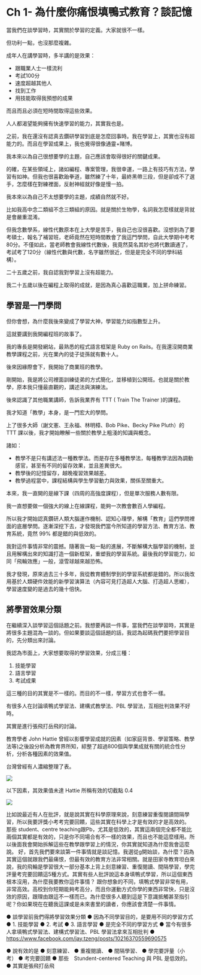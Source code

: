 # Ch 1- 為什麼你痛恨填鴨式教育？談記憶

當我們在談學習時，其實關於學習的定義。大家就很不一樣。

但功利一點，也沒那麼複雜。

成年人在講學習時，多半講的是效果：

* 跟職業人士一樣流利
* 考試100分
* 速度超越其他人
* 找到工作
* 用技能取得我預想的成果

而且而且必須在短時間取得這些效果。

人人都渴望能夠擁有快速學習的能力，其實我也是。

之前，我在還沒有認真去鑽研學習到底是怎麼回事時。我在學習上，其實也沒有超能力的。而且在學習成果上，我也覺得很像通靈+賭博。

我本來以為自己很想要學的主題，自己應該會取得很好的關鍵成果。

的確，在某些領域上，諸如編程、專案管理，我很幸運，一路上有技巧有方法，學習有如神。但我也很喜歡跆拳道，雖然練了十年，最終黑帶三段，但是卻成不了選手，怎麼樣在對練裡面，反射神經就好像是慢一拍。

我本來以為自己不太想要學的主題，成績自然就不好。

比如我高中念二類組不念三類組的原因。就是關於生物學，名詞我怎麼樣就是背就是會嚴重混淆。

但我念數學系，線性代數原本在上大學是苦手，我自己也沒很喜歡。沒想到為了要考碩士，報名了補習班，老師竟然在短時間教會了我這門學問，自此大學期中考考80分。不僅如此，當老師教會我線性代數後，我竟然莫名其妙也將代數讀通了，考試考了120分（線性代數與代數，名字雖然很近，但是是完全不同的學科結構）。

二十五歲之前，我自認我對學習上沒有超能力。

我二十五歲以後在編程上取得的成就，是因為真心喜歡這職業，加上拼命練習。

## 學習是一門學問

但你會想，為什麼我後來變成了學習大神，學習能力如指數型上升。

這就要講到我開編程班的故事了。

我的專長是開發網站，最熟悉的程式語言框架是 Ruby on Rails。在我還沒開商業教學課程之前，光在業內的徒子徒孫就有數十人。

後來因緣際會下，我開始了商業班的教學。

剛開始，我是將公司裡面訓練徒弟的方式簡化，並移植到公開班。也就是關於教學，原本我只懂最直觀的，講述法與演練法。

後來認識了其他職業講師，告訴我業界有 TTT ( Train The Trainer )的課程。

我才知道「教學」本身，是一門宏大的學問。

上了很多大師（謝文憲、王永福、林明樟、Bob Pike、Becky Pike Pluth）的 TTT 課以後，我才開始瞭解一些關於教學上粗淺的知識與概念。

諸如：

* 教學不是只有講述法一種教學法。而是存在多種教學法，每種教學法因為調動感官，甚至有不同的留存效果，並且差異很大。
* 教學後的記憶留存，越晚複習效果越差。
* 教學過程當中，課程結構與學生學習動力與效果，關係至關重大。

本來，我一直開的是線下課（四周的高強度課程），但是單次服務人數有限。

我一直想要做一個強大的線上在線課程，能夠一次教會數百人學編程。

所以我才開始認真鑽研人類大腦運作機制、認知心理學，解構「教育」這們學問裡面的底層學問。逐漸深挖下去，才發現我們當今所知道的學習方法、教育方法、教育系統，竟然 99% 都是錯的與低效的。

我對這件事情非常的震撼。隨著我一點一點的進展，不斷解構大腦學習的機制，並且用解構出來的知識打造一個新框架，重塑我的學習系統。最後我的學習能力，如同「飛輪效應」一般，滾雪球越來越恐怖。

我才發現，原來過去三十多年，我從教育體制學到的學習系統都是錯的。所以我改用基於人類硬件效能的新學習演算法（內容可見打造超人大腦、打造超人思維），學習速度變的是過去的幾十倍快。

## 將學習效果分類

在繼續深入談學習這個話題之前。我想要再談一件事，當我們在談學習時，其實是將很多主題混為一談的。但如果要談這個話題的話，我認為起碼我們要把學習目的，先分類出來討論。

我認為市面上，大家想要取得的學習效果，分成三種：

1. 技能學習
2. 語言學習
3. 考試成果

這三種的目的其實是不一樣的。而目的不一樣，學習方式也會不一樣。

有很多人在討論填鴨式學習法、建構式教學法、PBL 學習法，互相批判效果不好時。

其實是進行張飛打岳飛的討論。

教育學者 John Hattie 曾經以影響學習成就的因素（如家庭背景、學習策略、教學法等)之後設分析為教育界所知，綜整了超過800個與學業成就有關的統合性分析，分析各種因素的效果值。

台灣曾經有人濃縮整理了表。

![](https://cln.sh/DogxYt+)

以下因素，其效果值未達 Hattie 所稱有效的切截點 0.4

![](https://cln.sh/bsI1dC+)


比如說最近有人在批評，就是說其實在科學原理來說，刻意練習重復閱讀間隔學習，所以我要評獎小考考完要回饋，這些其實在科學上才是有效的才是高效的。
那些 student、centre teaching跟Pb，尤其是低效的，其實這兩個完全都不能比兩個其實都是有效的，只是你不同場合有不一樣的效果，而且也不能這麼樣用。所以後面我會開始拆解這些在教學跟學習上的情況，你其實就知道為什麼我會這麼說。
好，首先我們要來談第一件事情就是談記憶。我選從g開始談，為什麼？因為其實這個就跟我們最痛恨，但最有效的教育方法非常相關。就是田家寺教育坦白來說，我的飛輪是學習很大一部分基本上背上刻意練習、重復閱讀、間隔學習，學完評量考完要回饋這5種方式。其實有些人批評說這本身填鴨式學習，所以這個東西根本沒用，為什麼我要教你這件事情？
跟你想象的不同，填鴨式學習非常有用，非常高效。高校到你短期能夠考高分，而且你運動方式你學的東西非常快，只是沒效的原因，跟理由跟這不一樣而已。為什麼很多人聽到這是下意識抵觸甚至指引呢？你如果現在在聽我這課或是未來書里的讀者，你應該會清楚一件事情。



●	談學習前我們得將學習效果分類
●	因為不同學習目的，是要用不同的學習方式
●	1. 技能學習
●	2. 考試
●	3. 語言學習
●	是完全不同的學習方式
●	當今有很多人拿填鴨式學習法、建構式學習法、PBL 學習法拿來互相批判
●	https://www.facebook.com/jay.tzeng/posts/10216370559690575

●	說有效的是
●	刻意練習、
●	重複閱讀、
●	間隔學習、
●	學完要評量（小考）
●	考完要回饋
●	那些　Stundent-centered Teaching 與 PBL 是低效的。
●	其實是張飛打岳飛
